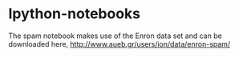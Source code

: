 Ipython-notebooks
=================
The spam notebook makes use of the Enron data set and can be downloaded here, http://www.aueb.gr/users/ion/data/enron-spam/ 
